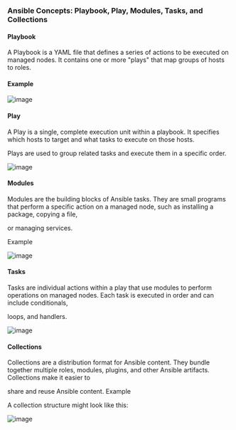 ### Ansible Concepts: Playbook, Play, Modules, Tasks, and Collections

#### Playbook

A Playbook is a YAML file that defines a series of actions to be executed on managed nodes. It contains one or more "plays" that map groups of hosts to roles.

#### Example

![image](https://github.com/Nachiketa-A/DevopsCourse/assets/157089767/342f0360-5cc0-415f-a167-3e2d1b4f5dfa)


#### Play

A Play is a single, complete execution unit within a playbook. It specifies which hosts to target and what tasks to execute on those hosts.

Plays are used to group related tasks and execute them in a specific order.

![image](https://github.com/Nachiketa-A/DevopsCourse/assets/157089767/867883ae-2a4a-4e8a-822f-cb309a662169)


#### Modules

Modules are the building blocks of Ansible tasks. They are small programs that perform a specific action on a managed node, such as installing a package, copying a file,

or managing services. 

Example

![image](https://github.com/Nachiketa-A/DevopsCourse/assets/157089767/66ec7002-9b6a-4383-9ebe-ff75a3adc90a)


#### Tasks

Tasks are individual actions within a play that use modules to perform operations on managed nodes. Each task is executed in order and can include conditionals,

loops, and handlers.

![image](https://github.com/Nachiketa-A/DevopsCourse/assets/157089767/1f33ca71-39ad-4a64-bcd4-1215df90cde3)

#### Collections

Collections are a distribution format for Ansible content. They bundle together multiple roles, modules, plugins, and other Ansible artifacts. Collections make it easier to 

share and reuse Ansible content. Example

A collection structure might look like this:

![image](https://github.com/Nachiketa-A/DevopsCourse/assets/157089767/6c6fc80b-f203-4d6b-a949-1d9c6d1bd297)



